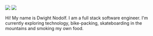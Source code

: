 <img src="https://img.shields.io/badge/JavaScript-F7DF1E?style=for-the-badge&logo=javascript&logoColor=black" />
<img src="<img src="https://img.shields.io/badge/JavaScript-F7DF1E?style=for-the-badge&logo=javascript&logoColor=black" />

Hi! My name is Dwight Nodolf. I am a full stack software engineer. 
I'm currently exploring technology, bike-packing, skateboarding in the mountains and smoking my own food.
